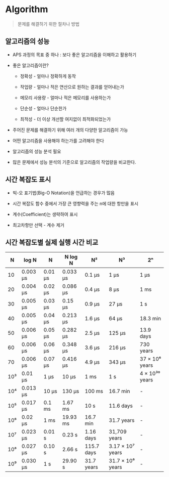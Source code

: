 # Algorithm

> 문제를 해결하기 위한 절차나 방법

## 알고리즘의 성능

- APS 과정의 목표 중 하나 : 보다 좋은 알고리즘을 이해하고 활용하기

- 좋은 알고리즘이란?
  
  - 정확성 - 얼마나 정확하게 동작
  
  - 작업량 - 얼마나 적은 연산으로 원하는 결과를 얻어내는가
  
  - 메모리 사용량 - 얼마나 적은 메모리를 사용하는가
  
  - 단순성 - 얼마나 단순한가
  
  - 최적성 - 더 이상 개선할 여지없이 최적화되었는가

- 주어진 문제를 해결하기 위해 여러 개의 다양한 알고리즘이 가능

- 어떤 알고리즘을 사용해야 하는가를 고려해야 한다

- 알고리즘의 성능 분석 필요

- 많은 문제에서 성능 분석의 기준으로 알고리즘의 작업량을 비교한다.



## 시간 복잡도 표시

- 빅-오 표기법(Big-O Notation)을 언급하는 경우가 많음

- 시간 복잡도 함수 중에서 가장 큰 영향력을 주는 n에 대한 항만을 표시

- 계수(Coefficient)는 생략하여 표시

- 최고차항만 선택 - 계수 제거





## 시간 복잡도별 실제 실행 시간 비교

| N   | log N    | N       | N log N  | N²         | N³               | 2ⁿ             |
| --- | -------- | ------- | -------- | ---------- | ---------------- | -------------- |
| 10  | 0.003 μs | 0.01 μs | 0.033 μs | 0.1 μs     | 1 μs             | 1 μs           |
| 20  | 0.004 μs | 0.02 μs | 0.086 μs | 0.4 μs     | 8 μs             | 1 ms           |
| 30  | 0.005 μs | 0.03 μs | 0.15 μs  | 0.9 μs     | 27 μs            | 1 s            |
| 40  | 0.005 μs | 0.04 μs | 0.213 μs | 1.6 μs     | 64 μs            | 18.3 min       |
| 50  | 0.006 μs | 0.05 μs | 0.282 μs | 2.5 μs     | 125 μs           | 13.9 days      |
| 60  | 0.006 μs | 0.06 μs | 0.348 μs | 3.6 μs     | 216 μs           | 730 years      |
| 70  | 0.006 μs | 0.07 μs | 0.416 μs | 4.9 μs     | 343 μs           | 37 × 10⁶ years |
| 10³ | 0.01 μs  | 1 μs    | 10 μs    | 1 ms       | 1 s              | 4 × 10³⁰ years |
| 10⁴ | 0.013 μs | 10 μs   | 130 μs   | 100 ms     | 16.7 min         | -              |
| 10⁵ | 0.017 μs | 0.1 ms  | 1.67 ms  | 10 s       | 11.6 days        | -              |
| 10⁶ | 0.02 μs  | 1 ms    | 19.93 ms | 16.7 min   | 31.7 years       | -              |
| 10⁷ | 0.023 μs | 0.01 s  | 0.23 s   | 1.16 days  | 31,709 years     | -              |
| 10⁸ | 0.027 μs | 0.10 s  | 2.66 s   | 115.7 days | 3.17 × 10⁷ years | -              |
| 10⁹ | 0.030 μs | 1 s     | 29.90 s  | 31.7 years | 31.7 × 10⁶ years | -              |














